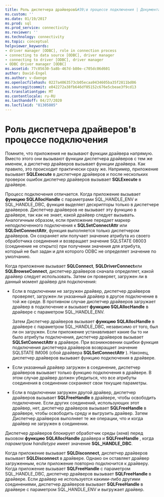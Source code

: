 ```yaml
---
title: Роль диспетчера драйверов&#39;в процессе подключения | Документация Майкрософт
ms.custom: ''
ms.date: 01/19/2017
ms.prod: sql
ms.prod_service: connectivity
ms.reviewer: ''
ms.technology: connectivity
ms.topic: conceptual
helpviewer_keywords:
- driver manager [ODBC], role in connection process
- connecting to data source [ODBC], driver manager
- connecting to driver [ODBC], driver manager
- ODBC driver manager [ODBC]
ms.assetid: 77c05630-5a8b-467d-b80e-c705dc06d601
author: David-Engel
ms.author: v-daenge
ms.openlocfilehash: 0227a4063573cb05ecaa9434605ba35f2811bd06
ms.sourcegitcommit: e042272a38fb646df05152c676e5cbeae3f9cd13
ms.translationtype: MT
ms.contentlocale: ru-RU
ms.lasthandoff: 04/27/2020
ms.locfileid: "81305805"
---
```

# <a name="driver-manager39s-role-in-the-connection-process"></a>Роль диспетчера драйверов&#39;в процессе подключения
Помните, что приложения не вызывают функции драйвера напрямую. Вместо этого они вызывают функции диспетчера драйверов с тем же именем, а диспетчер драйверов вызывает функции драйвера. Как правило, это происходит практически сразу же. Например, приложение вызывает **SQLExecute** в диспетчере драйверов и после нескольких проверок ошибок диспетчер драйверов вызывает **SQLExecute** в драйвере.  
  
 Процесс подключения отличается. Когда приложение вызывает **функцию SQLAllocHandle** с параметрами SQL_HANDLE_ENV и SQL_HANDLE_DBC, функция выделяет дескрипторы только в диспетчере драйверов. Диспетчер драйверов не вызывает эту функцию в драйвере, так как не знает, какой драйвер следует вызывать. Аналогичным образом, если приложение передает маркер неподключенного подключения к **SQLSetConnectAttr** или **SQLGetConnectAttr**, функция выполняется только диспетчером драйверов. Он сохраняет или получает значение атрибута из своего обработчика соединения и возвращает значение SQLSTATE 08003 (соединение не открыто) при получении значения для атрибута, который не был задан и для которого ODBC не определяет значение по умолчанию.  
  
 Когда приложение вызывает **SQLConnect**, **SQLDriverConnect**или **SQLBrowseConnect**, диспетчер драйверов сначала определяет, какой драйвер следует использовать. Затем он проверяет, загружен ли в данный момент драйвер для подключения:  
  
-   Если в подключении не загружен драйвер, диспетчер драйверов проверяет, загружен ли указанный драйвер в другое подключение в той же среде. В противном случае диспетчер драйверов загружает драйвер в подключение и вызывает **функцию SQLAllocHandle** в драйвере с параметром SQL_HANDLE_ENV.  
  
     Затем Диспетчер драйверов вызывает **функцию SQLAllocHandle** в драйвере с параметром SQL_HANDLE_DBC, независимо от того, был ли он загружен. Если приложение устанавливает какие бы то ни было атрибуты подключения, диспетчер драйверов вызывает **SQLSetConnectAttr** в драйвере. При возникновении ошибки функция подключения диспетчера драйверов возвращает значение SQLSTATE IM006 (сбой драйвера **SQLSetConnectAttr** ). Наконец, диспетчер драйверов вызывает функцию подключения в драйвере.  
  
-   Если указанный драйвер загружен в соединение, диспетчер драйверов вызывает только функцию подключения в драйвере. В этом случае драйвер должен убедиться, что все атрибуты соединения в соединении сохраняют свои текущие параметры.  
  
-   Если в подключении загружен другой драйвер, диспетчер драйверов вызывает **SQLFreeHandle** в драйвере, чтобы освободить подключение. Если других соединений, использующих этот драйвер, нет, диспетчер драйверов вызывает **SQLFreeHandle** в драйвере, чтобы освободить среду и выгрузить драйвер. Затем Диспетчер драйверов выполняет те же операции, что и когда драйвер не загружен в соединении.  
  
 Диспетчер драйверов блокирует обработчик среды (*хенв*) перед вызовом **функцию SQLAllocHandle** драйвера и **SQLFreeHandle** , когда *параметром handletype* имеет значение **SQL_HANDLE_DBC**.  
  
 Когда приложение вызывает **SQLDisconnect**, диспетчер драйверов вызывает **SQLDisconnect** в драйвере. Однако он оставляет драйвер загруженным, если приложение повторно подключится к драйверу. Когда приложение вызывает **SQLFreeHandle** с параметром SQL_HANDLE_DBC, диспетчер драйверов вызывает **SQLFreeHandle** в драйвере. Если драйвер не используется какими-либо другими соединениями, диспетчер драйверов вызывает **SQLFreeHandle** в драйвере с параметром SQL_HANDLE_ENV и выгружает драйвер.
